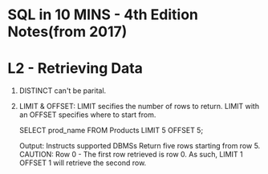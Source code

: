 # SQL in 10 MINS - 4th Edition Notes(from 2017)

# L2 - Retrieving Data

1. DISTINCT can't be parital.
2. LIMIT & OFFSET: LIMIT secifies the number of rows to return. LIMIT with an OFFSET specifies where to start from.

   SELECT prod_name 
   FROM Products 
   LIMIT 5 OFFSET 5;

   Output: Instructs supported DBMSs Return five rows starting from row 5.
   CAUTION: Row 0 - The first row retrieved is row 0. As such, LIMIT 1 OFFSET 1 will retrieve the second row.






